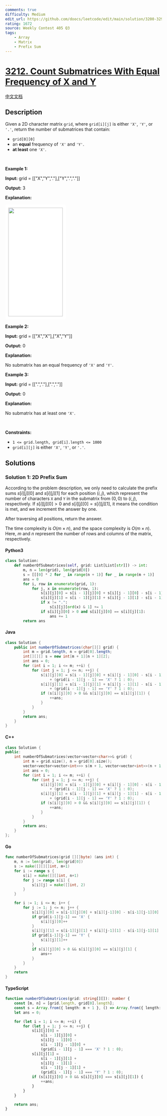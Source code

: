 ```yaml
---
comments: true
difficulty: Medium
edit_url: https://github.com/doocs/leetcode/edit/main/solution/3200-3299/3212.Count%20Submatrices%20With%20Equal%20Frequency%20of%20X%20and%20Y/README_EN.md
rating: 1672
source: Weekly Contest 405 Q3
tags:
    - Array
    - Matrix
    - Prefix Sum
---
```


<!-- problem:start -->

# [3212. Count Submatrices With Equal Frequency of X and Y](https://leetcode.com/problems/count-submatrices-with-equal-frequency-of-x-and-y)

[中文文档](/solution/3200-3299/3212.Count%20Submatrices%20With%20Equal%20Frequency%20of%20X%20and%20Y/README.md)

## Description

<!-- description:start -->

<p>Given a 2D character matrix <code>grid</code>, where <code>grid[i][j]</code> is either <code>&#39;X&#39;</code>, <code>&#39;Y&#39;</code>, or <code>&#39;.&#39;</code>, return the number of <span data-keyword="submatrix">submatrices</span> that contain:</p>

<ul>
	<li><code>grid[0][0]</code></li>
	<li>an <strong>equal</strong> frequency of <code>&#39;X&#39;</code> and <code>&#39;Y&#39;</code>.</li>
	<li><strong>at least</strong> one <code>&#39;X&#39;</code>.</li>
</ul>

<p>&nbsp;</p>
<p><strong class="example">Example 1:</strong></p>

<div class="example-block">
<p><strong>Input:</strong> <span class="example-io">grid = [[&quot;X&quot;,&quot;Y&quot;,&quot;.&quot;],[&quot;Y&quot;,&quot;.&quot;,&quot;.&quot;]]</span></p>

<p><strong>Output:</strong> <span class="example-io">3</span></p>

<p><strong>Explanation:</strong></p>

<p><strong><img alt="" src="https://fastly.jsdelivr.net/gh/doocs/leetcode@main/solution/3200-3299/3212.Count%20Submatrices%20With%20Equal%20Frequency%20of%20X%20and%20Y/images/examplems.png" style="padding: 10px; background: rgb(255, 255, 255); border-radius: 0.5rem; width: 175px; height: 350px;" /></strong></p>
</div>

<p><strong class="example">Example 2:</strong></p>

<div class="example-block">
<p><strong>Input:</strong> <span class="example-io">grid = [[&quot;X&quot;,&quot;X&quot;],[&quot;X&quot;,&quot;Y&quot;]]</span></p>

<p><strong>Output:</strong> <span class="example-io">0</span></p>

<p><strong>Explanation:</strong></p>

<p>No submatrix has an equal frequency of <code>&#39;X&#39;</code> and <code>&#39;Y&#39;</code>.</p>
</div>

<p><strong class="example">Example 3:</strong></p>

<div class="example-block">
<p><strong>Input:</strong> <span class="example-io">grid = [[&quot;.&quot;,&quot;.&quot;],[&quot;.&quot;,&quot;.&quot;]]</span></p>

<p><strong>Output:</strong> <span class="example-io">0</span></p>

<p><strong>Explanation:</strong></p>

<p>No submatrix has at least one <code>&#39;X&#39;</code>.</p>
</div>

<p>&nbsp;</p>
<p><strong>Constraints:</strong></p>

<ul>
	<li><code>1 &lt;= grid.length, grid[i].length &lt;= 1000</code></li>
	<li><code>grid[i][j]</code> is either <code>&#39;X&#39;</code>, <code>&#39;Y&#39;</code>, or <code>&#39;.&#39;</code>.</li>
</ul>

<!-- description:end -->

## Solutions

<!-- solution:start -->

### Solution 1: 2D Prefix Sum

According to the problem description, we only need to calculate the prefix sums $s[i][j][0]$ and $s[i][j][1]$ for each position $(i, j)$, which represent the number of characters `X` and `Y` in the submatrix from $(0, 0)$ to $(i, j)$, respectively. If $s[i][j][0] > 0$ and $s[i][j][0] = s[i][j][1]$, it means the condition is met, and we increment the answer by one.

After traversing all positions, return the answer.

The time complexity is $O(m \times n)$, and the space complexity is $O(m \times n)$. Here, $m$ and $n$ represent the number of rows and columns of the matrix, respectively.

<!-- tabs:start -->

#### Python3

```python
class Solution:
    def numberOfSubmatrices(self, grid: List[List[str]]) -> int:
        m, n = len(grid), len(grid[0])
        s = [[[0] * 2 for _ in range(n + 1)] for _ in range(m + 1)]
        ans = 0
        for i, row in enumerate(grid, 1):
            for j, x in enumerate(row, 1):
                s[i][j][0] = s[i - 1][j][0] + s[i][j - 1][0] - s[i - 1][j - 1][0]
                s[i][j][1] = s[i - 1][j][1] + s[i][j - 1][1] - s[i - 1][j - 1][1]
                if x != ".":
                    s[i][j][ord(x) & 1] += 1
                if s[i][j][0] > 0 and s[i][j][0] == s[i][j][1]:
                    ans += 1
        return ans
```

#### Java

```java
class Solution {
    public int numberOfSubmatrices(char[][] grid) {
        int m = grid.length, n = grid[0].length;
        int[][][] s = new int[m + 1][n + 1][2];
        int ans = 0;
        for (int i = 1; i <= m; ++i) {
            for (int j = 1; j <= n; ++j) {
                s[i][j][0] = s[i - 1][j][0] + s[i][j - 1][0] - s[i - 1][j - 1][0]
                    + (grid[i - 1][j - 1] == 'X' ? 1 : 0);
                s[i][j][1] = s[i - 1][j][1] + s[i][j - 1][1] - s[i - 1][j - 1][1]
                    + (grid[i - 1][j - 1] == 'Y' ? 1 : 0);
                if (s[i][j][0] > 0 && s[i][j][0] == s[i][j][1]) {
                    ++ans;
                }
            }
        }
        return ans;
    }
}
```

#### C++

```cpp
class Solution {
public:
    int numberOfSubmatrices(vector<vector<char>>& grid) {
        int m = grid.size(), n = grid[0].size();
        vector<vector<vector<int>>> s(m + 1, vector<vector<int>>(n + 1, vector<int>(2)));
        int ans = 0;
        for (int i = 1; i <= m; ++i) {
            for (int j = 1; j <= n; ++j) {
                s[i][j][0] = s[i - 1][j][0] + s[i][j - 1][0] - s[i - 1][j - 1][0]
                    + (grid[i - 1][j - 1] == 'X' ? 1 : 0);
                s[i][j][1] = s[i - 1][j][1] + s[i][j - 1][1] - s[i - 1][j - 1][1]
                    + (grid[i - 1][j - 1] == 'Y' ? 1 : 0);
                if (s[i][j][0] > 0 && s[i][j][0] == s[i][j][1]) {
                    ++ans;
                }
            }
        }
        return ans;
    }
};
```

#### Go

```go
func numberOfSubmatrices(grid [][]byte) (ans int) {
	m, n := len(grid), len(grid[0])
	s := make([][][]int, m+1)
	for i := range s {
		s[i] = make([][]int, n+1)
		for j := range s[i] {
			s[i][j] = make([]int, 2)
		}
	}

	for i := 1; i <= m; i++ {
		for j := 1; j <= n; j++ {
			s[i][j][0] = s[i-1][j][0] + s[i][j-1][0] - s[i-1][j-1][0]
			if grid[i-1][j-1] == 'X' {
				s[i][j][0]++
			}
			s[i][j][1] = s[i-1][j][1] + s[i][j-1][1] - s[i-1][j-1][1]
			if grid[i-1][j-1] == 'Y' {
				s[i][j][1]++
			}
			if s[i][j][0] > 0 && s[i][j][0] == s[i][j][1] {
				ans++
			}
		}
	}
	return
}
```

#### TypeScript

```ts
function numberOfSubmatrices(grid: string[][]): number {
    const [m, n] = [grid.length, grid[0].length];
    const s = Array.from({ length: m + 1 }, () => Array.from({ length: n + 1 }, () => [0, 0]));
    let ans = 0;

    for (let i = 1; i <= m; ++i) {
        for (let j = 1; j <= n; ++j) {
            s[i][j][0] =
                s[i - 1][j][0] +
                s[i][j - 1][0] -
                s[i - 1][j - 1][0] +
                (grid[i - 1][j - 1] === 'X' ? 1 : 0);
            s[i][j][1] =
                s[i - 1][j][1] +
                s[i][j - 1][1] -
                s[i - 1][j - 1][1] +
                (grid[i - 1][j - 1] === 'Y' ? 1 : 0);
            if (s[i][j][0] > 0 && s[i][j][0] === s[i][j][1]) {
                ++ans;
            }
        }
    }

    return ans;
}
```

<!-- tabs:end -->

<!-- solution:end -->

<!-- problem:end -->
